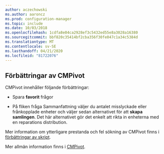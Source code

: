 ```yaml
---
author: aczechowski
ms.author: aaroncz
ms.prod: configuration-manager
ms.topic: include
ms.date: 10/03/2018
ms.openlocfilehash: 1cdfa8e04ca2928ef3c5432ed55e8a3028a16380
ms.sourcegitcommit: bbf820c35414bf2cba356f30fe047c1a34c5384d
ms.translationtype: MT
ms.contentlocale: sv-SE
ms.lasthandoff: 04/21/2020
ms.locfileid: "81722076"
---
```

## <a name="improvements-to-cmpivot"></a><a name="bkmk_cmpivot"></a>Förbättringar av CMPivot
<!--1359068-->

CMPivot innehåller följande förbättringar:

- Spara **favorit** frågor  

- På fliken fråga Sammanfattning väljer du antalet misslyckade eller frånkopplade enheter och väljer sedan alternativet för att **skapa samlingen**. Det här alternativet gör det enkelt att rikta in enheterna med en reparations distribution.  

Mer information om ytterligare prestanda och fel sökning av CMPivot finns i [förbättringar av skript](#bkmk_scripts).

Mer allmän information finns i [CMPivot](../../../servers/manage/cmpivot.md).


